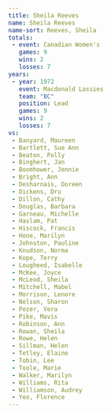```yaml
---
title: Sheila Reeves
name: Sheila Reeves
name-sort: Reeves, Sheila
totals:
 - event: Canadian Women's
   games: 9
   wins: 2
   losses: 7
years:
 - year: 1972
   event: Macdonald Lassies
   team: "BC"
   position: Lead
   games: 9
   wins: 2
   losses: 7
vs:
 - Banyard, Maureen
 - Bartlett, Sue Ann
 - Beaton, Polly
 - Binghert, Jan
 - Boomhower, Jennie
 - Bright, Ann
 - Desharnais, Doreen
 - Dickens, Dru
 - Dillon, Cathy
 - Douglas, Barbara
 - Garneau, Michelle
 - Haslam, Pat
 - Hiscock, Francis
 - Hone, Marilyn
 - Johnston, Pauline
 - Knudson, Norma
 - Kope, Terry
 - Lougheed, Isabelle
 - McKee, Joyce
 - McLeod, Sheila
 - Mitchell, Mabel
 - Morrison, Lenore
 - Nelson, Sharon
 - Pezer, Vera
 - Pike, Mavis
 - Robinson, Ann
 - Rowan, Sheila
 - Rowe, Helen
 - Sillman, Helen
 - Tetley, Elaine
 - Tobin, Lee
 - Toole, Marie
 - Walker, Marilyn
 - Williams, Rita
 - Williamson, Audrey
 - Yeo, Florence
---
```

